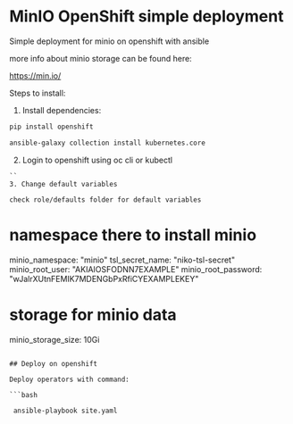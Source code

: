 # MinIO OpenShift simple deployment

Simple deployment for minio on openshift with ansible

more info about minio storage can be found here:

https://min.io/


Steps to install:

1. Install dependencies:

```bash
pip install openshift

ansible-galaxy collection install kubernetes.core 
```

2. Login to openshift using oc cli or kubectl

```
``
3. Change default variables

check role/defaults folder for default variables

```
# namespace there to install minio
minio_namespace: "minio"
tsl_secret_name: "niko-tsl-secret"
minio_root_user: "AKIAIOSFODNN7EXAMPLE"
minio_root_password: "wJalrXUtnFEMIK7MDENGbPxRfiCYEXAMPLEKEY"
# storage for minio data
minio_storage_size: 10Gi

```

## Deploy on openshift

Deploy operators with command:

```bash

 ansible-playbook site.yaml
```


